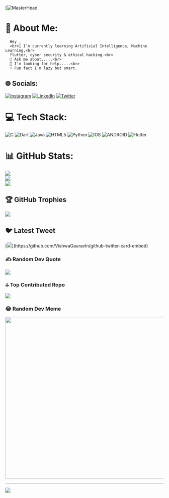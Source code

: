 [![MasterHead](https://digitaledgetech.in/images/Banner_03.gif)
# 💫 About Me:
      Hey ,
      <br>🌱 I’m currently learning Artificial Intelligence, Machine Learning,<br>     
      flutter, cyber security & ethical hacking.<br>
      💬 Ask me about.....<br>
      🤝 I’m looking for help.....<br>
      ⚡ Fun fact I'm lazy but smart.


## 🌐 Socials:
[![Instagram](https://img.shields.io/badge/Instagram-%23E4405F.svg?logo=Instagram&logoColor=white)](https://instagram.com/https://www.instagram.com/_.dhanux/) [![LinkedIn](https://img.shields.io/badge/LinkedIn-%230077B5.svg?logo=linkedin&logoColor=white)](https://linkedin.com/in/https://www.linkedin.com/in/dhanush-p-5169a2254/) [![Twitter](https://img.shields.io/badge/Twitter-%231DA1F2.svg?logo=Twitter&logoColor=white)](https://twitter.com/https://twitter.com/thedhanush_) 

# 💻 Tech Stack:
![C](https://img.shields.io/badge/c-%2300599C.svg?style=for-the-badge&logo=c&logoColor=white) ![Dart](https://img.shields.io/badge/dart-%230175C2.svg?style=for-the-badge&logo=dart&logoColor=white) ![Java](https://img.shields.io/badge/java-%23ED8B00.svg?style=for-the-badge&logo=java&logoColor=white) ![HTML5](https://img.shields.io/badge/html5-%23E34F26.svg?style=for-the-badge&logo=html5&logoColor=white) ![Python](https://img.shields.io/badge/python-3670A0?style=for-the-badge&logo=python&logoColor=ffdd54) ![IOS](https://img.shields.io/badge/IOS-%2320232a.svg?style=for-the-badge&logo=apple&logoColor=white) ![ANDROID](https://img.shields.io/badge/android-%2320232a.svg?style=for-the-badge&logo=android&logoColor=%a4c639) ![Flutter](https://img.shields.io/badge/Flutter-%2302569B.svg?style=for-the-badge&logo=Flutter&logoColor=white)
# 📊 GitHub Stats:
![](https://github-readme-stats.vercel.app/api?username=Thedhanushp&theme=blue-green&hide_border=false&include_all_commits=true&count_private=true)<br/>
![](https://github-readme-streak-stats.herokuapp.com/?user=Thedhanushp&theme=blue-green&hide_border=false)<br/>
![](https://github-readme-stats.vercel.app/api/top-langs/?username=Thedhanushp&theme=blue-green&hide_border=false&include_all_commits=true&count_private=true&layout=compact)

## 🏆 GitHub Trophies
![](https://github-profile-trophy.vercel.app/?username=Thedhanushp&theme=matrix&no-frame=false&no-bg=false&margin-w=4)

## 🐦 Latest Tweet
[![](https://gtce.itsvg.in/api?username=https://twitter.com/thedhanush_)](https://github.com/VishwaGauravIn/github-twitter-card-embed)

### ✍️ Random Dev Quote
![](https://quotes-github-readme.vercel.app/api?type=horizontal&theme=radical)

### 🔝 Top Contributed Repo
![](https://github-contributor-stats.vercel.app/api?username=Thedhanushp&limit=5&theme=dark&combine_all_yearly_contributions=true)

### 😂 Random Dev Meme
<img src="https://rm.up.railway.app/" width="512px"/>

---
[![](https://visitcount.itsvg.in/api?id=Thedhanushp&icon=0&color=0)](https://visitcount.itsvg.in)

<!-- Proudly created with GPRM ( https://gprm.itsvg.in ) -->

